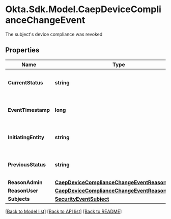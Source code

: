 # Okta.Sdk.Model.CaepDeviceComplianceChangeEvent
The subject's device compliance was revoked

## Properties

Name | Type | Description | Notes
------------ | ------------- | ------------- | -------------
**CurrentStatus** | **string** | Current device compliance status | 
**EventTimestamp** | **long** | The time of the event (UNIX timestamp) | 
**InitiatingEntity** | **string** | The entity that initiated the event | [optional] 
**PreviousStatus** | **string** | Previous device compliance status | 
**ReasonAdmin** | [**CaepDeviceComplianceChangeEventReasonAdmin**](CaepDeviceComplianceChangeEventReasonAdmin.md) |  | [optional] 
**ReasonUser** | [**CaepDeviceComplianceChangeEventReasonUser**](CaepDeviceComplianceChangeEventReasonUser.md) |  | [optional] 
**Subjects** | [**SecurityEventSubject**](.md) |  | 

[[Back to Model list]](../README.md#documentation-for-models) [[Back to API list]](../README.md#documentation-for-api-endpoints) [[Back to README]](../README.md)

